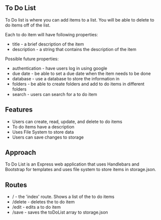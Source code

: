To Do List
-----------

To Do list is where you can add items to a list. You will be able to delete to do items off of the list.

Each to do item will have following properties:

- title - a brief description of the item
- description - a string that contains the description of the item

Possible future properties:

- authentication - have users log in using google
- due date - be able to set a due date when the item needs to be done
- database - use a database to store the information in
- folders - be able to create folders and add to do items in different folders
- search - users can search for a to do item

Features
---------

- Users can create, read, update, and delete to do items
- To do items have a description
- Uses File System to store data
- Users can save changes to storage


Approach
---------

To Do List is an Express web application that uses Handlebars and Bootstrap for templates and uses file system to store items in storage.json.

Routes
-------

- / - the 'index' route. Shows a list of the to do items
- /delete - deletes the to do item
- /edit - edits a to do item
- /save - saves the toDoList array to storage.json
